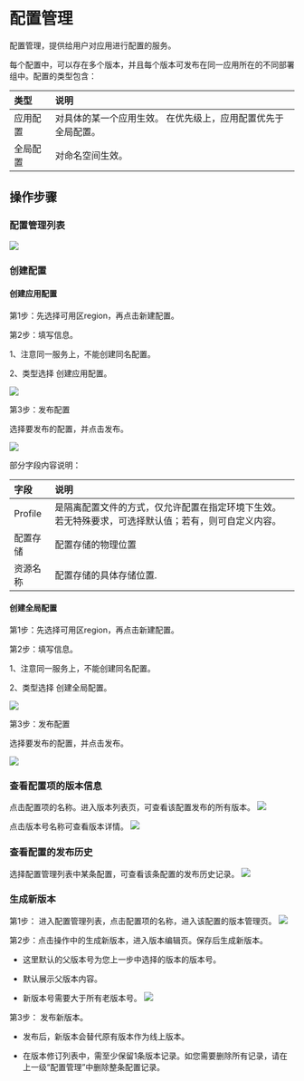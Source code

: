 # 配置管理
配置管理，提供给用户对应用进行配置的服务。

每个配置中，可以存在多个版本，并且每个版本可发布在同一应用所在的不同部署组中。配置的类型包含：

| 类型	| 说明	| 
| :- | :- | 
|  应用配置	|  对具体的某一个应用生效。 在优先级上，应用配置优先于全局配置。	|  
|  全局配置	|  对命名空间生效。 	|  
 


## 操作步骤

### 配置管理列表

 ![](../../../../../image/Internet-Middleware/JD-Distributed-Service-Framework/config-list-new.png)
 

### 创建配置

#### 创建应用配置

第1步：先选择可用区region，再点击新建配置。
 
第2步：填写信息。

1、注意同一服务上，不能创建同名配置。


2、类型选择 创建应用配置。


![](../../../../../image/Internet-Middleware/JD-Distributed-Service-Framework/config-create.png)
  
  
第3步：发布配置  

选择要发布的配置，并点击发布。

![](../../../../../image/Internet-Middleware/JD-Distributed-Service-Framework/pzgl-fb-yypz.png)
  
部分字段内容说明：

| 字段	| 说明	| 
| :- | :- | 
|  Profile	|  是隔离配置文件的方式，仅允许配置在指定环境下生效。若无特殊要求，可选择默认值；若有，则可自定义内容。  	|  
|  配置存储	|  配置存储的物理位置	|
|  资源名称	|  配置存储的具体存储位置. 	|  


####  创建全局配置

第1步：先选择可用区region，再点击新建配置。
 
第2步：填写信息。

1、注意同一服务上，不能创建同名配置。

2、类型选择 创建全局配置。

![](../../../../../image/Internet-Middleware/JD-Distributed-Service-Framework/pzgl-fb-qjpz-xj.png)
  
  
第3步：发布配置  

选择要发布的配置，并点击发布。

![](../../../../../image/Internet-Middleware/JD-Distributed-Service-Framework/pzgl-fb-yypz.png)
  
  
### 查看配置项的版本信息

点击配置项的名称。进入版本列表页，可查看该配置发布的所有版本。
![](../../../../../image/Internet-Middleware/JD-Distributed-Service-Framework/config-vision.png)
   
   
点击版本号名称可查看版本详情。
![](../../../../../image/Internet-Middleware/JD-Distributed-Service-Framework/config-vision-detail-new.png)



### 查看配置的发布历史
选择配置管理列表中某条配置，可查看该条配置的发布历史记录。
![](../../../../../image/Internet-Middleware/JD-Distributed-Service-Framework/config-vision-history-new.png)


### 生成新版本
第1步： 进入配置管理列表，点击配置项的名称，进入该配置的版本管理页。
![](../../../../../image/Internet-Middleware/JD-Distributed-Service-Framework/pzgl-xdlb.png)
 

第2步：点击操作中的生成新版本，进入版本编辑页。保存后生成新版本。

- 这里默认的父版本号为您上一步中选择的版本的版本号。

- 默认展示父版本内容。

- 新版本号需要大于所有老版本号。
![](../../../../../image/Internet-Middleware/JD-Distributed-Service-Framework/config-vision-add-new.png)
  




第3步： 发布新版本。

- 发布后，新版本会替代原有版本作为线上版本。

- 在版本修订列表中，需至少保留1条版本记录。如您需要删除所有记录，请在上一级“配置管理”中删除整条配置记录。


